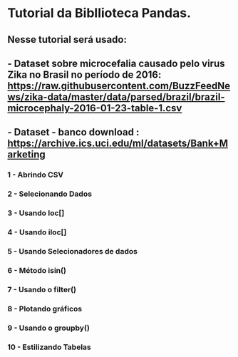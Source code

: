 # Tutorial da Bibllioteca Pandas.

## Nesse tutorial será usado: 
## <p> - Dataset sobre microcefalia causado pelo virus Zika no Brasil no período de 2016: https://raw.githubusercontent.com/BuzzFeedNews/zika-data/master/data/parsed/brazil/brazil-microcephaly-2016-01-23-table-1.csv
## - Dataset - banco download : https://archive.ics.uci.edu/ml/datasets/Bank+Marketing </p>

### <p> 1 - Abrindo CSV </p>
### <p> 2 - Selecionando Dados </p>
### <p> 3 - Usando loc[] </p>
### <p> 4 - Usando iloc[] </p>
### <p> 5 - Usando Selecionadores de dados </p>
### <p> 6 - Método isin() </p>
### <p> 7 - Usando o filter() </p>
### <p> 8 - Plotando gráficos </p>
### <p> 9 - Usando o groupby() </p>
### <p> 10 - Estilizando Tabelas </p>
